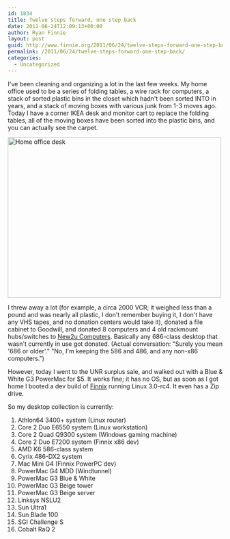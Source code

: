 ```yaml
---
id: 1834
title: Twelve steps forward, one step back
date: 2011-06-24T12:09:13+00:00
author: Ryan Finnie
layout: post
guid: http://www.finnie.org/2011/06/24/twelve-steps-forward-one-step-back/
permalink: /2011/06/24/twelve-steps-forward-one-step-back/
categories:
  - Uncategorized
---
```

I've been cleaning and organizing a lot in the last few weeks. My home office used to be a series of folding tables, a wire rack for computers, a stack of sorted plastic bins in the closet which hadn't been sorted INTO in years, and a stack of moving boxes with various junk from 1-3 moves ago. Today I have a corner IKEA desk and monitor cart to replace the folding tables, all of the moving boxes have been sorted into the plastic bins, and you can actually see the carpet.

[<img src="http://farm6.static.flickr.com/5226/5834764182_c30d7767ed.jpg" width="500" height="375" alt="Home office desk" />](http://www.flickr.com/photos/fo0bar/5834764182/ "Home office desk by Ryan Finnie, on Flickr")

I threw away a lot (for example, a circa 2000 VCR; it weighed less than a pound and was nearly all plastic, I don't remember buying it, I don't have any VHS tapes, and no donation centers would take it), donated a file cabinet to Goodwill, and donated 8 computers and 4 old rackmount hubs/switches to [New2u Computers](http://www.new2ucomputers.com/). Basically any 686-class desktop that wasn't currently in use got donated. (Actual conversation: "Surely you mean '686 or older'." "No, I'm keeping the 586 and 486, and any non-x86 computers.")

However, today I went to the UNR surplus sale, and walked out with a Blue & White G3 PowerMac for $5. It works fine; it has no OS, but as soon as I got home I booted a dev build of [Finnix](http://www.finnix.org/) running Linux 3.0-rc4. It even has a Zip drive.

So my desktop collection is currently:

  1. Athlon64 3400+ system (Linux router)
  2. Core 2 Duo E6550 system (Linux workstation)
  3. Core 2 Quad Q9300 system (Windows gaming machine)
  4. Core 2 Duo E7200 system (Finnix x86 dev)
  5. AMD K6 586-class system
  6. Cyrix 486-DX2 system
  7. Mac Mini G4 (Finnix PowerPC dev)
  8. PowerMac G4 MDD (Windtunnel)
  9. PowerMac G3 Blue & White
 10. PowerMac G3 Beige tower
 11. PowerMac G3 Beige server
 12. Linksys NSLU2
 13. Sun Ultra1
 14. Sun Blade 100
 15. SGI Challenge S
 16. Cobalt RaQ 2
